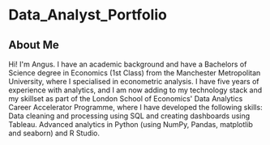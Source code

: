 # Data_Analyst_Portfolio
## About Me
Hi! I'm Angus. I have an academic background and have a Bachelors of Science degree in Economics (1st Class) from the Manchester Metropolitan University, where I specialised in econometric analysis. I have five years of experience with analytics, and I am now adding to my technology stack and my skillset as part of the London School of Economics' Data Analytics Career Accelerator Programme, where I have developed the following skills: Data cleaning and processing using SQL and creating dashboards using Tableau. Advanced analytics in Python (using NumPy, Pandas, matplotlib and seaborn) and R Studio.
